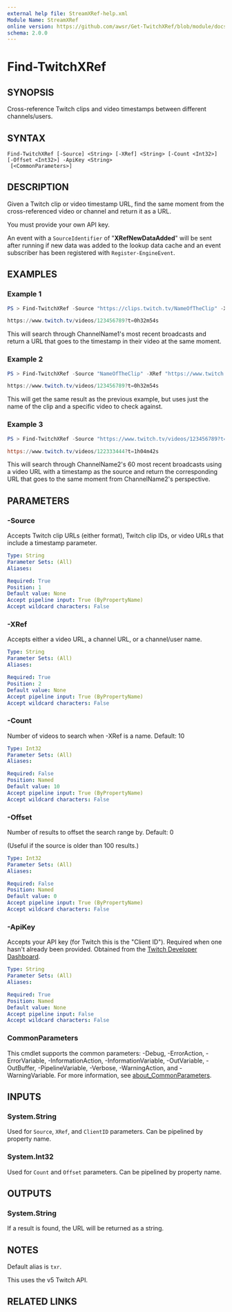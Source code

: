 ```yaml
---
external help file: StreamXRef-help.xml
Module Name: StreamXRef
online version: https://github.com/awsr/Get-TwitchXRef/blob/module/docs/Find-TwitchXRef.md
schema: 2.0.0
---
```


# Find-TwitchXRef

## SYNOPSIS
Cross-reference Twitch clips and video timestamps between different channels/users.

## SYNTAX

```
Find-TwitchXRef [-Source] <String> [-XRef] <String> [-Count <Int32>] [-Offset <Int32>] -ApiKey <String>
 [<CommonParameters>]
```

## DESCRIPTION
Given a Twitch clip or video timestamp URL, find the same moment from the cross-referenced video or channel and return it as a URL.

You must provide your own API key.

An event with a `SourceIdentifier` of "**XRefNewDataAdded**" will be sent after running if new data was added to the lookup data cache and an event subscriber has been registered with `Register-EngineEvent`.

## EXAMPLES

### Example 1
```powershell
PS > Find-TwitchXRef -Source "https://clips.twitch.tv/NameOfTheClip" -XRef "ChannelName1" -ApiKey "1234567890abcdefghijklmnopqrst"

https://www.twitch.tv/videos/123456789?t=0h32m54s
```

This will search through ChannelName1's most recent broadcasts and return a URL that goes to the timestamp in their video at the same moment.

### Example 2
```powershell
PS > Find-TwitchXRef -Source "NameOfTheClip" -XRef "https://www.twitch.tv/videos/123456789"

https://www.twitch.tv/videos/123456789?t=0h32m54s
```

This will get the same result as the previous example, but uses just the name of the clip and a specific video to check against.

### Example 3
```powershell
PS > Find-TwitchXRef -Source "https://www.twitch.tv/videos/123456789?t=0h32m54s" -XRef "https://www.twitch.tv/ChannelName2" -Count 60

https://www.twitch.tv/videos/122333444?t=1h04m42s
```

This will search through ChannelName2's 60 most recent broadcasts using a video URL with a timestamp as the source and return the corresponding URL that goes to the same moment from ChannelName2's perspective.

## PARAMETERS

### -Source
Accepts Twitch clip URLs (either format), Twitch clip IDs, or video URLs that include a timestamp parameter.

```yaml
Type: String
Parameter Sets: (All)
Aliases:

Required: True
Position: 1
Default value: None
Accept pipeline input: True (ByPropertyName)
Accept wildcard characters: False
```

### -XRef
Accepts either a video URL, a channel URL, or a channel/user name.

```yaml
Type: String
Parameter Sets: (All)
Aliases:

Required: True
Position: 2
Default value: None
Accept pipeline input: True (ByPropertyName)
Accept wildcard characters: False
```

### -Count
Number of videos to search when -XRef is a name.
Default: 10

```yaml
Type: Int32
Parameter Sets: (All)
Aliases:

Required: False
Position: Named
Default value: 10
Accept pipeline input: True (ByPropertyName)
Accept wildcard characters: False
```

### -Offset
Number of results to offset the search range by.
Default: 0

(Useful if the source is older than 100 results.)

```yaml
Type: Int32
Parameter Sets: (All)
Aliases:

Required: False
Position: Named
Default value: 0
Accept pipeline input: True (ByPropertyName)
Accept wildcard characters: False
```

### -ApiKey
Accepts your API key (for Twitch this is the "Client ID"). Required when one hasn't already been provided. Obtained from the [Twitch Developer Dashboard](https://dev.twitch.tv/console/apps/).

```yaml
Type: String
Parameter Sets: (All)
Aliases:

Required: True
Position: Named
Default value: None
Accept pipeline input: False
Accept wildcard characters: False
```

### CommonParameters
This cmdlet supports the common parameters: -Debug, -ErrorAction, -ErrorVariable, -InformationAction, -InformationVariable, -OutVariable, -OutBuffer, -PipelineVariable, -Verbose, -WarningAction, and -WarningVariable. For more information, see [about_CommonParameters](http://go.microsoft.com/fwlink/?LinkID=113216).

## INPUTS

### System.String

Used for `Source`, `XRef`, and `ClientID` parameters. Can be pipelined by property name.

### System.Int32

Used for `Count` and `Offset` parameters. Can be pipelined by property name.

## OUTPUTS

### System.String

If a result is found, the URL will be returned as a string.

## NOTES

Default alias is `txr`.

This uses the v5 Twitch API.

## RELATED LINKS
